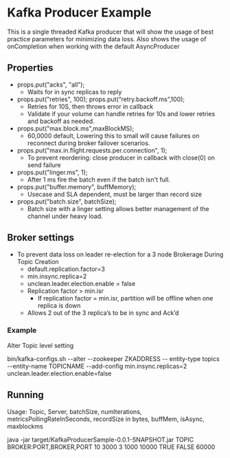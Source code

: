 # Kafka Producer Example
This is a single threaded Kafka producer that will show the usage of best practice parameters for minimizing data loss. Also shows the usage of onCompletion when working with the default AsyncProducer

## Properties
* props.put("acks", "all");
	* Waits for in sync replicas to reply
* props.put("retries", 100); props.put(“retry.backoff.ms”,100);
	* Retries for 10S, then throws error in callback
	* Validate if your volume can handle retries for 10s and lower retries and backoff as needed.
* props.put("max.block.ms",maxBlockMS);
	* 60,0000 default, Lowering this to small will cause failures on reconnect during broker failover scenarios.
* props.put("max.in.flight.requests.per.connection", 1);
	* To prevent reordering: close producer in callback with close(0) on send failure
* props.put("linger.ms", 1);
	* After 1 ms fire the batch even if the batch isn't full.
* props.put("buffer.memory", buffMemory);
	* Usecase and SLA dependent, must be larger than record size
* props.put("batch.size", batchSize);
	* Batch size with a linger setting allows better management of the channel under heavy load.




## Broker settings
* To prevent data loss on leader re-election for a 3 node Brokerage During Topic Creation
	* default.replication.factor=3
	* min.insync.replica=2
	* unclean.leader.election.enable = false
	* Replication factor > min.isr
		*  If replication factor = min.isr, partition will be offline when one replica is down
	*  Allows 2 out of the 3 replica’s to be in sync and Ack’d


### Example
Alter Topic level setting

bin/kafka-configs.sh --alter --zookeeper ZKADDRESS --
entity-type topics --entity-name TOPICNAME --add-config
min.insync.replicas=2 unclean.leader.election.enable=false

## Running
Usage: Topic, Server, batchSize, numIterations, metricsPollingRateInSeconds, recordSize in bytes, buffMem, isAsync, maxblockms

java -jar target/KafkaProducerSample-0.0.1-SNAPSHOT.jar TOPIC BROKER:PORT,BROKER,PORT 10 3000 3 1000 10000 TRUE FALSE 60000




